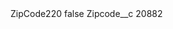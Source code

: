 <?xml version="1.0" encoding="UTF-8"?>
<CustomMetadata xmlns="http://soap.sforce.com/2006/04/metadata" xmlns:xsi="http://www.w3.org/2001/XMLSchema-instance" xmlns:xsd="http://www.w3.org/2001/XMLSchema">
    <label>ZipCode220</label>
    <protected>false</protected>
    <values>
        <field>Zipcode__c</field>
        <value xsi:type="xsd:string">20882</value>
    </values>
</CustomMetadata>
